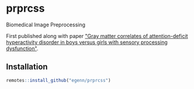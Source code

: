 # prprcss

Biomedical Image Preprocessing

First published along with paper
["Gray matter correlates of attention-deficit hyperactivity disorder in boys versus girls with sensory processing dysfunction"](https://doi.org/10.1162/imag_a_00076).

## Installation

```r
remotes::install_github("egenn/prprcss")
```

